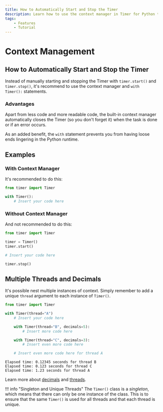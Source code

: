 ```yaml
---
title: How to Automatically Start and Stop the Timer
description: Learn how to use the context manager in Timer for Python to automatically start and stop the timer. Includes code examples for beginners and advanced users.
tags:
    - Features
    - Tutorial
---
```


# Context Management
## How to Automatically Start and Stop the Timer
Instead of manually starting and stopping the Timer with `timer.start()` and `timer.stop()`, it's recommend to use the context manager and `with Timer():` statements.

### Advantages
Apart from less code and more readable code, the built-in context manager automatically closes the Timer (so you don't forget it) when the task is done or if an error occurs.

As an added benefit, the `with` statement prevents you from having loose ends lingering in the Python runtime.

## Examples
### With Context Manager
It's recommended to do this:

```python linenums="1" hl_lines="3"
from timer import Timer

with Timer():
    # Insert your code here
```

### Without Context Manager
And not recommended to do this:

```python linenums="1"
from timer import Timer

timer = Timer()
timer.start()

# Insert your code here

timer.stop()
```

## Multiple Threads and Decimals
It's possible nest multiple instances of context. Simply remember to add a unique `thread` argument to each instance of `Timer()`.

```python linenums="1" hl_lines="3 6 9"
from timer import Timer

with Timer(thread="A")
    # Insert your code here

    with Timer(thread="B", decimals=5):
        # Insert more code here

    with Timer(thread="C", decimals=3):
        # Insert even more code here

    # Insert even more code here for thread A
```

```text title=""
Elapsed time: 0.12345 seconds for thread B
Elapsed time: 0.123 seconds for thread C
Elapsed time: 1.23 seconds for thread A
```

Learn more about [decimals](decimals.md) and [threads](multiple-threads.md).

!!! info "Singleton and Unique Threads"
    The `Timer()` class is a _singleton_, which means that there can only be one instance of the class. This is to ensure that the same `Timer()` is used for all threads and that each thread is unique.
